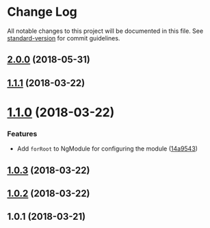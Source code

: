 # Change Log

All notable changes to this project will be documented in this file. See [standard-version](https://github.com/conventional-changelog/standard-version) for commit guidelines.

<a name="2.0.0"></a>
## [2.0.0](https://github.com/chancezeus/angular-laravel-echo/compare/v1.1.1...v2.0.0) (2018-05-31)



<a name="1.1.1"></a>
## [1.1.1](https://github.com/chancezeus/angular-laravel-echo/compare/v1.1.0...v1.1.1) (2018-03-22)



<a name="1.1.0"></a>
# [1.1.0](https://github.com/chancezeus/angular-laravel-echo/compare/v1.0.3...v1.1.0) (2018-03-22)


### Features

* Add `forRoot` to NgModule for configuring the module ([14a9543](https://github.com/chancezeus/angular-laravel-echo/commit/14a9543))



<a name="1.0.3"></a>
## [1.0.3](https://github.com/chancezeus/angular-laravel-echo/compare/v1.0.2...v1.0.3) (2018-03-22)



<a name="1.0.2"></a>
## [1.0.2](https://github.com/chancezeus/angular-laravel-echo/compare/v1.0.1...v1.0.2) (2018-03-22)



<a name="1.0.1"></a>
## 1.0.1 (2018-03-21)
